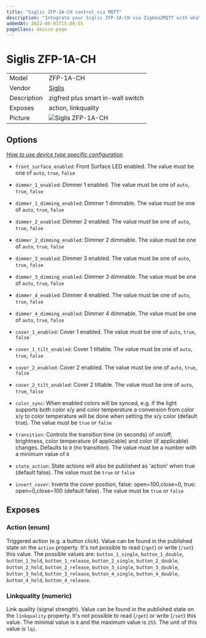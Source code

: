 ```yaml
---
title: "Siglis ZFP-1A-CH control via MQTT"
description: "Integrate your Siglis ZFP-1A-CH via Zigbee2MQTT with whatever smart home infrastructure you are using without the vendor's bridge or gateway."
addedAt: 2022-06-01T15:08:55
pageClass: device-page
---
```


<!-- !!!! -->
<!-- ATTENTION: This file is auto-generated through docgen! -->
<!-- You can only edit the "Notes"-Section between the two comment lines "Notes BEGIN" and "Notes END". -->
<!-- Do not use h1 or h2 heading within "## Notes"-Section. -->
<!-- !!!! -->

# Siglis ZFP-1A-CH

|     |     |
|-----|-----|
| Model | ZFP-1A-CH  |
| Vendor  | [Siglis](/supported-devices/#v=Siglis)  |
| Description | zigfred plus smart in-wall switch |
| Exposes | action, linkquality |
| Picture | ![Siglis ZFP-1A-CH](https://www.zigbee2mqtt.io/images/devices/ZFP-1A-CH.png) |


<!-- Notes BEGIN: You can edit here. Add "## Notes" headline if not already present. -->


<!-- Notes END: Do not edit below this line -->



## Options
*[How to use device type specific configuration](../guide/configuration/devices-groups.md#specific-device-options)*

* `front_surface_enabled`: Front Surface LED enabled. The value must be one of `auto`, `true`, `false`

* `dimmer_1_enabled`: Dimmer 1 enabled. The value must be one of `auto`, `true`, `false`

* `dimmer_1_dimming_enabled`: Dimmer 1 dimmable. The value must be one of `auto`, `true`, `false`

* `dimmer_2_enabled`: Dimmer 2 enabled. The value must be one of `auto`, `true`, `false`

* `dimmer_2_dimming_enabled`: Dimmer 2 dimmable. The value must be one of `auto`, `true`, `false`

* `dimmer_3_enabled`: Dimmer 3 enabled. The value must be one of `auto`, `true`, `false`

* `dimmer_3_dimming_enabled`: Dimmer 3 dimmable. The value must be one of `auto`, `true`, `false`

* `dimmer_4_enabled`: Dimmer 4 enabled. The value must be one of `auto`, `true`, `false`

* `dimmer_4_dimming_enabled`: Dimmer 4 dimmable. The value must be one of `auto`, `true`, `false`

* `cover_1_enabled`: Cover 1 enabled. The value must be one of `auto`, `true`, `false`

* `cover_1_tilt_enabled`: Cover 1 tiltable. The value must be one of `auto`, `true`, `false`

* `cover_2_enabled`: Cover 2 enabled. The value must be one of `auto`, `true`, `false`

* `cover_2_tilt_enabled`: Cover 2 tiltable. The value must be one of `auto`, `true`, `false`

* `color_sync`: When enabled colors will be synced, e.g. if the light supports both color x/y and color temperature a conversion from color x/y to color temperature will be done when setting the x/y color (default true). The value must be `true` or `false`

* `transition`: Controls the transition time (in seconds) of on/off, brightness, color temperature (if applicable) and color (if applicable) changes. Defaults to `0` (no transition). The value must be a number with a minimum value of `0`

* `state_action`: State actions will also be published as 'action' when true (default false). The value must be `true` or `false`

* `invert_cover`: Inverts the cover position, false: open=100,close=0, true: open=0,close=100 (default false). The value must be `true` or `false`


## Exposes

### Action (enum)
Triggered action (e.g. a button click).
Value can be found in the published state on the `action` property.
It's not possible to read (`/get`) or write (`/set`) this value.
The possible values are: `button_1_single`, `button_1_double`, `button_1_hold`, `button_1_release`, `button_2_single`, `button_2_double`, `button_2_hold`, `button_2_release`, `button_3_single`, `button_3_double`, `button_3_hold`, `button_3_release`, `button_4_single`, `button_4_double`, `button_4_hold`, `button_4_release`.

### Linkquality (numeric)
Link quality (signal strength).
Value can be found in the published state on the `linkquality` property.
It's not possible to read (`/get`) or write (`/set`) this value.
The minimal value is `0` and the maximum value is `255`.
The unit of this value is `lqi`.

